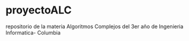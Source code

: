 # proyectoALC
repositorio de la materia Algoritmos Complejos del 3er año de Ingenieria Informatica- Columbia

